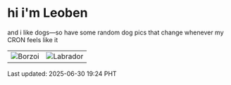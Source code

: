 # hi i'm Leoben

and i like dogs—so have some random dog pics that change whenever my CRON feels like it

|  |  |
|--------|----------|
| ![Borzoi](https://random-dog-vercel.vercel.app/api/random-borzoi?v=1751282648) | ![Labrador](https://random-dog-vercel.vercel.app/api/random-labrador?v=1751282648) |

Last updated: 2025-06-30 19:24 PHT
